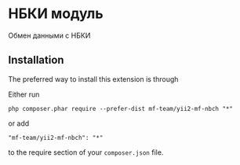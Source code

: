 НБКИ модуль
===========
Обмен данными с НБКИ

Installation
------------

The preferred way to install this extension is through

Either run

```
php composer.phar require --prefer-dist mf-team/yii2-mf-nbch "*"
```

or add

```
"mf-team/yii2-mf-nbch": "*"
```

to the require section of your `composer.json` file.
